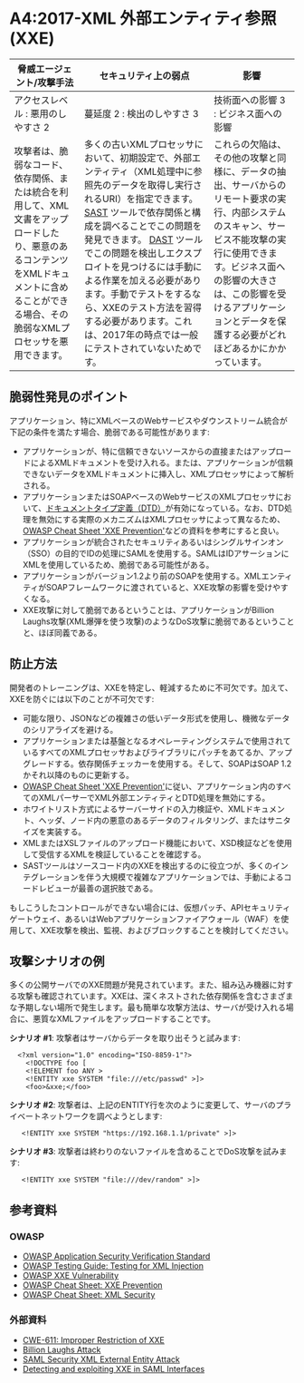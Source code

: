 # A4:2017-XML 外部エンティティ参照 (XXE)

| 脅威エージェント/攻撃手法 | セキュリティ上の弱点           | 影響               |
| -- | -- | -- |
| アクセスレベル : 悪用のしやすさ 2 | 蔓延度 2 : 検出のしやすさ 3 | 技術面への影響 3 : ビジネス面への影響 |
| 攻撃者は、脆弱なコード、依存関係、または統合を利用して、XML文書をアップロードしたり、悪意のあるコンテンツをXMLドキュメントに含めることができる場合、その脆弱なXMLプロセッサを悪用できます。 | 多くの古いXMLプロセッサにおいて、初期設定で、外部エンティティ（XML処理中に参照先のデータを取得し実行されるURI）を指定できます。 [SAST](https://owasp.org/www-community/Source_Code_Analysis_Tools) ツールで依存関係と構成を調べることでこの問題を発見できます。 [DAST](https://owasp.org/www-community/Vulnerability_Scanning_Tools) ツールでこの問題を検出しエクスプロイトを見つけるには手動による作業を加える必要があります。手動でテストをするなら、XXEのテスト方法を習得する必要があります。これは、2017年の時点では一般にテストされていないためです。 | これらの欠陥は、その他の攻撃と同様に、データの抽出、サーバからのリモート要求の実行、内部システムのスキャン、サービス不能攻撃の実行に使用できます。ビジネス面への影響の大きさは、この影響を受けるアプリケーションとデータを保護する必要がどれほどあるかにかかっています。 |

## 脆弱性発見のポイント

アプリケーション、特にXMLベースのWebサービスやダウンストリーム統合が下記の条件を満たす場合、脆弱である可能性があります:

* アプリケーションが、特に信頼できないソースからの直接またはアップロードによるXMLドキュメントを受け入れる。または、アプリケーションが信頼できないデータをXMLドキュメントに挿入し、XMLプロセッサによって解析される。
* アプリケーションまたはSOAPベースのWebサービスのXMLプロセッサにおいて、[ドキュメントタイプ定義（DTD）](https://en.wikipedia.org/wiki/Document_type_definition)が有効になっている。なお、DTD処理を無効にする実際のメカニズムはXMLプロセッサによって異なるため、[OWASP Cheat Sheet 'XXE Prevention'](https://cheatsheetseries.owasp.org/cheatsheets/XML_External_Entity_Prevention_Cheat_Sheet.html)などの資料を参考にすると良い。
* アプリケーションが統合されたセキュリティあるいはシングルサインオン（SSO）の目的でIDの処理にSAMLを使用する。SAMLはIDアサーションにXMLを使用しているため、脆弱である可能性がある。
* アプリケーションがバージョン1.2より前のSOAPを使用する。XMLエンティティがSOAPフレームワークに渡されていると、XXE攻撃の影響を受けやすくなる。
* XXE攻撃に対して脆弱であるということは、アプリケーションがBillion Laughs攻撃(XML爆弾を使う攻撃)のようなDoS攻撃に脆弱であるということと、ほぼ同義である。

## 防止方法

開発者のトレーニングは、XXEを特定し、軽減するために不可欠です。加えて、XXEを防ぐには以下のことが不可欠です:

* 可能な限り、JSONなどの複雑さの低いデータ形式を使用し、機微なデータのシリアライズを避ける。
* アプリケーションまたは基盤となるオペレーティングシステムで使用されているすべてのXMLプロセッサおよびライブラリにパッチをあてるか、アップグレードする。依存関係チェッカーを使用する。そして、SOAPはSOAP 1.2かそれ以降のものに更新する。
* [OWASP Cheat Sheet 'XXE Prevention'](https://cheatsheetseries.owasp.org/cheatsheets/XML_External_Entity_Prevention_Cheat_Sheet.html)に従い、アプリケーション内のすべてのXMLパーサーでXML外部エンティティとDTD処理を無効にする。
* ホワイトリスト方式によるサーバーサイドの入力検証や、XMLドキュメント、ヘッダ、ノード内の悪意のあるデータのフィルタリング、またはサニタイズを実装する。
* XMLまたはXSLファイルのアップロード機能において、XSD検証などを使用して受信するXMLを検証していることを確認する。
* SASTツールはソースコード内のXXEを検出するのに役立つが、多くのインテグレーションを伴う大規模で複雑なアプリケーションでは、手動によるコードレビューが最善の選択肢である。

もしこうしたコントロールができない場合には、仮想パッチ、APIセキュリティゲートウェイ、あるいはWebアプリケーションファイアウォール（WAF）を使用して、XXE攻撃を検出、監視、およびブロックすることを検討してください。

## 攻撃シナリオの例

多くの公開サーバでのXXE問題が発見されています。また、組み込み機器に対する攻撃も確認されています。XXEは、深くネストされた依存関係を含むさまざまな予期しない場所で発生します。最も簡単な攻撃方法は、サーバが受け入れる場合に、悪質なXMLファイルをアップロードすることです。

**シナリオ #1**: 攻撃者はサーバからデータを取り出そうと試みます:

```
  <?xml version="1.0" encoding="ISO-8859-1"?>
    <!DOCTYPE foo [
    <!ELEMENT foo ANY >
    <!ENTITY xxe SYSTEM "file:///etc/passwd" >]>
    <foo>&xxe;</foo>
```

**シナリオ #2**: 攻撃者は、上記のENTITY行を次のように変更して、サーバのプライベートネットワークを調べようとします:
```
   <!ENTITY xxe SYSTEM "https://192.168.1.1/private" >]>
```

**シナリオ #3**: 攻撃者は終わりのないファイルを含めることでDoS攻撃を試みます:

```
   <!ENTITY xxe SYSTEM "file:///dev/random" >]>
```

## 参考資料

### OWASP

* [OWASP Application Security Verification Standard](https://github.com/OWASP/ASVS/blob/v4.0.2/4.0/en/0x11-V2-Authentication.md)
* [OWASP Testing Guide: Testing for XML Injection](https://owasp.org/www-project-web-security-testing-guide/latest/4-Web_Application_Security_Testing/07-Input_Validation_Testing/07-Testing_for_XML_Injection)
* [OWASP XXE Vulnerability](https://owasp.org/www-community/vulnerabilities/XML_External_Entity_(XXE)_Processing)
* [OWASP Cheat Sheet: XXE Prevention](https://cheatsheetseries.owasp.org/cheatsheets/XML_External_Entity_Prevention_Cheat_Sheet.html)
* [OWASP Cheat Sheet: XML Security](https://cheatsheetseries.owasp.org/cheatsheets/XML_Security_Cheat_Sheet.html)

### 外部資料

* [CWE-611: Improper Restriction of XXE](https://cwe.mitre.org/data/definitions/611.html)
* [Billion Laughs Attack](https://en.wikipedia.org/wiki/Billion_laughs_attack)
* [SAML Security XML External Entity Attack](https://secretsofappsecurity.blogspot.tw/2017/01/saml-security-xml-external-entity-attack.html)
* [Detecting and exploiting XXE in SAML Interfaces](https://web-in-security.blogspot.tw/2014/11/detecting-and-exploiting-xxe-in-saml.html)
